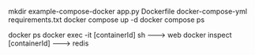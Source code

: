 mkdir example-compose-docker
app.py
Dockerfile
docker-compose-yml
requirements.txt
docker compose up -d
docker compose ps

docker ps
docker exec -it [containerId] sh ---> web
docker inspect [containerId] ---> redis